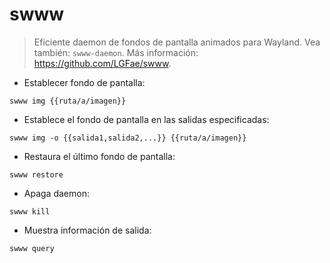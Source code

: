 # swww

> Eficiente daemon de fondos de pantalla animados para Wayland.
> Vea también: `swww-daemon`.
> Más información: <https://github.com/LGFae/swww>.

- Establecer fondo de pantalla:

`swww img {{ruta/a/imagen}}`

- Establece el fondo de pantalla en las salidas especificadas:

`swww img -o {{salida1,salida2,...}} {{ruta/a/imagen}}`

- Restaura el último fondo de pantalla:

`swww restore`

- Apaga daemon:

`swww kill`

- Muestra información de salida:

`swww query`
